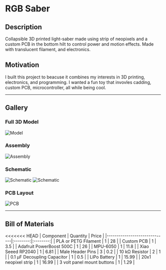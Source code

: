 # RGB Saber

## Description

Collapsible 3D printed light-saber made using strip of neopixels and a custom PCB in the bottom hilt to control power and motion effects. Made with translucent filament, and electronics.

## Motivation

I built this project to beacuse it combines my interests in 3D printing, electronics, and programming. I wanted a fun toy that invovles cadding, custom PCB, microcontroller, all while being cool.

---

## Gallery

### Full 3D Model
![Model](https://hc-cdn.hel1.your-objectstorage.com/s/v3/1d36873c29ba3a11aa21cd488ee18cd1a008545b_image.png)

### Assembly
![Assembly](https://hc-cdn.hel1.your-objectstorage.com/s/v3/33c3c40f43e308743065bab0ddf5dd657cb26b87_image.png)

### Schematic
![Schematic](https://hc-cdn.hel1.your-objectstorage.com/s/v3/ff2f817cebbf428905bab0972a81358114bc1d41_image.png)
![Schematic](https://hc-cdn.hel1.your-objectstorage.com/s/v3/510a52b7503bd1756012874e082a3a52cb886434_image.png)

### PCB Layout
![PCB](https://hc-cdn.hel1.your-objectstorage.com/s/v3/de6bb687d293a6ab25cb9b345f19867af3f4dfba_image.png)

---

## Bill of Materials

<<<<<<< HEAD
| Component                    | Quantity | Price    |
|------------------------------|:--------:|:--------:|
| PLA or PETG Filament         |     1    | 28       |
| Custom PCB                   |     1    | 3.5      |
| Adafruit PowerBoost 500C     |     1    | 26       |
| MPU-6050                     |     1    | 11.8     |
| Xiao Seeed RP2040            |     1    | 6.81     |
| Male Header Pins             |     3    | 0.2      |
| 10 kΩ Resistor               |     2    | 1        |
| 0.1 µF Decoupling Capacitor  |     1    | 0.5      |
| LiPo Battery                 |     1    | 15.99    |
| 20x1 neopixel strip	       |     1    | 16.99    |
| 3 volt panel mount buttons   |     1    | 1.29     |
